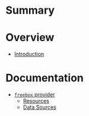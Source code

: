 # Summary

# Overview

- [Introduction](./introduction.md)

# Documentation

- [`freebox` provider](./provider.md)
  - [Resources]()
  - [Data Sources]()
